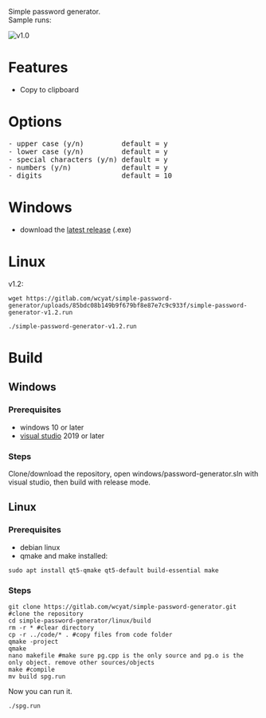 Simple password generator. <br />
Sample runs: <br/>

![v1.0](https://gitlab.com/wcyat/simple-password-generator/-/raw/master/simple-password-generator-v1.0.png)
# Features
- Copy to clipboard
# Options
<pre>
- upper case (y/n)         default = y
- lower case (y/n)         default = y
- special characters (y/n) default = y
- numbers (y/n)            default = y
- digits                   default = 10
</pre>
# Windows
- download the [latest release](https://gitlab.com/wcyat/simple-password-generator/-/releases) (.exe)
# Linux
v1.2:
```
wget https://gitlab.com/wcyat/simple-password-generator/uploads/85bdc08b149b9f679bf8e87e7c9c933f/simple-password-generator-v1.2.run
```
```
./simple-password-generator-v1.2.run
```

# Build
## Windows
### Prerequisites
- windows 10 or later
- [visual studio](https://visualstudio.microsoft.com/downloads/) 2019 or later
### Steps
Clone/download the repository, open windows/password-generator.sln with visual studio, then build with release mode.
## Linux
### Prerequisites
- debian linux
- qmake and make installed:
```
sudo apt install qt5-qmake qt5-default build-essential make
```
### Steps
```
git clone https://gitlab.com/wcyat/simple-password-generator.git #clone the repository
cd simple-password-generator/linux/build
rm -r * #clear directory
cp -r ../code/* . #copy files from code folder
qmake -project
qmake
nano makefile #make sure pg.cpp is the only source and pg.o is the only object. remove other sources/objects
make #compile
mv build spg.run
```
Now you can run it.
```
./spg.run
```
